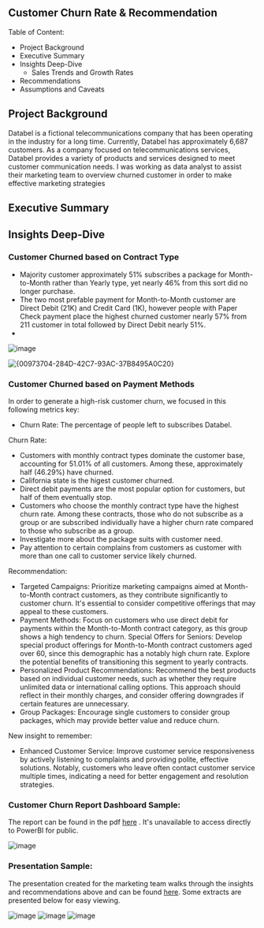 ## Customer Churn Rate & Recommendation
Table of Content:
- Project Background
- Executive Summary
- Insights Deep-Dive
    - Sales Trends and Growth Rates
- Recommendations
- Assumptions and Caveats

## Project Background
Databel is a fictional telecommunications company that has been operating in the industry for a long time. Currently, Databel has approximately 6,687 customers. As a company focused on telecommunications services, Databel provides a variety of products and services designed to meet customer communication needs. I was working as data analyst to assist their marketing team to overview churned customer in order to make effective marketing strategies 

## Executive Summary

## Insights Deep-Dive
### Customer Churned based on Contract Type
- Majority customer approximately 51% subscribes a package for Month-to-Month rather than Yearly type, yet nearly 46% from this sort did no longer purchase.
- The two most prefable payment for Month-to-Month customer are Direct Debit (21K) and Credit Card (1K), however people with Paper Check payment place the highest churned customer nearly 57% from 211 customer in total followed by Direct Debit nearly 51%.
- 



![image](https://github.com/user-attachments/assets/4bce10f3-190f-4d19-bf4c-d9d84d7157ad)

![{00973704-284D-42C7-93AC-37B8495A0C20}](https://github.com/user-attachments/assets/2f3576e0-5dda-4a76-ace0-7fa438a0a9b6)



### Customer Churned based on Payment Methods


In order to generate a high-risk customer churn, we focused in this following metrics key:
- Churn Rate: The percentage of people left to subscribes Databel.

Churn Rate:
- Customers with monthly contract types dominate the customer base, accounting for 51.01% of all customers. Among these, approximately half (46.29%) have churned.
- California state is the higest customer churned.
- Direct debit payments are the most popular option for customers, but half of them eventually stop.
- Customers who choose the monthly contract type have the highest churn rate. Among these contracts, those who do not subscribe as a group or are subscribed individually have a higher churn rate compared to those who subscribe as a group.
- Investigate more about the package suits with customer need.
- Pay attention to certain complains from customers as customer with more than one call to customer service likely churned.

Recommendation:
- Targeted Campaigns: Prioritize marketing campaigns aimed at Month-to-Month contract customers, as they contribute significantly to customer churn. It's essential to consider competitive offerings that may appeal to these customers.
- Payment Methods: Focus on customers who use direct debit for payments within the Month-to-Month contract category, as this group shows a high tendency to churn.
Special Offers for Seniors: Develop special product offerings for Month-to-Month contract customers aged over 60, since this demographic has a notably high churn rate. Explore the potential benefits of transitioning this segment to yearly contracts.
- Personalized Product Recommendations: Recommend the best products based on individual customer needs, such as whether they require unlimited data or international calling options. This approach should reflect in their monthly charges, and consider offering downgrades if certain features are unnecessary.
- Group Packages: Encourage single customers to consider group packages, which may provide better value and reduce churn.

New insight to remember:
- Enhanced Customer Service: Improve customer service responsiveness by actively listening to complaints and providing polite, effective solutions. Notably, customers who leave often contact customer service multiple times, indicating a need for better engagement and resolution strategies.

### Customer Churn Report Dashboard Sample:
The report can be found in the pdf [here](https://drive.google.com/file/d/14hWwCWHnSUqilvBIpPXig8iOsUq0egSG/view?usp=sharing)
. It's unavailable to access directly to PowerBI for public.

![image](https://github.com/user-attachments/assets/aeefad6d-6c9b-40ba-a61e-ab80d9b50d31)

### Presentation Sample:
The presentation created for the marketing team walks through the insights and recommendations above and can be found [here](https://docs.google.com/presentation/d/10tU70wIaA3SgUtHOF_qdwonAVTh91LXnol7yoyAlQuE/edit?usp=sharing). Some extracts are presented below for easy viewing.

![image](https://github.com/user-attachments/assets/c9b36f3f-e74d-47e8-a6e8-c97e21c84cc4)
![image](https://github.com/user-attachments/assets/31a37769-290c-4e61-9d3d-b150c8594bb9)
![image](https://github.com/user-attachments/assets/9b3b247b-aa93-4358-9c47-0312b77f015d)




